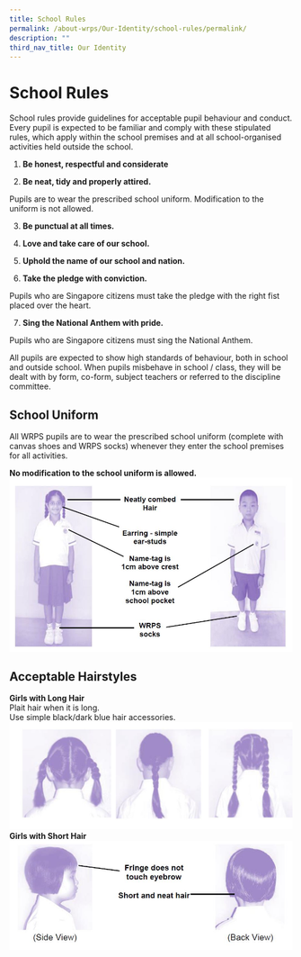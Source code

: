 ```yaml
---
title: School Rules
permalink: /about-wrps/Our-Identity/school-rules/permalink/
description: ""
third_nav_title: Our Identity
---
```

School Rules
============

School rules provide guidelines for acceptable pupil behaviour and conduct. Every pupil is expected to be familiar and comply with these stipulated rules, which apply within the school premises and at all school-organised activities held outside the school.

  

1.  **Be honest, respectful and considerate**

  

2.  **Be neat, tidy and properly attired.**   

Pupils are to wear the prescribed school uniform. Modification to the uniform is not allowed.
    

  

3.  **Be punctual at all times.**

  

4.  **Love and take care of our school.**

  

5.  **Uphold the name of our school and nation.**

  

6.  **Take the pledge with conviction.**
       
Pupils who are Singapore citizens must take the pledge with the right fist placed over the heart.
    

  

7.  **Sing the National Anthem with pride.**
    
Pupils who are Singapore citizens must sing the National Anthem.
    

  

All pupils are expected to show high standards of behaviour, both in school and outside school. When pupils misbehave in school / class, they will be dealt with by form, co-form, subject teachers or referred to the discipline committee.

School Uniform
--------------

All WRPS pupils are to wear the prescribed school uniform (complete with canvas shoes and WRPS socks) whenever they enter the school premises for all activities.

  

**No modification to the school uniform is allowed.**
![](/images/uniform%201.jpg)

Acceptable Hairstyles
---------------------

**Girls with Long Hair**  
Plait hair when it is long.   
Use simple black/dark blue hair accessories.
![](/images/hair.jpg)
**Girls with Short Hair**
![](/images/hair1.jpg)
